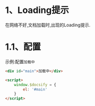 # 1、Loading提示
在网络不好,文档加载时,出现的Loading提示.

# 1.1、配置
示例:配置`加载中`
```html
<div id="main">加载中</div>

<script>
    window.$docsify = {
        el: '#main'
    }
</script>
```
